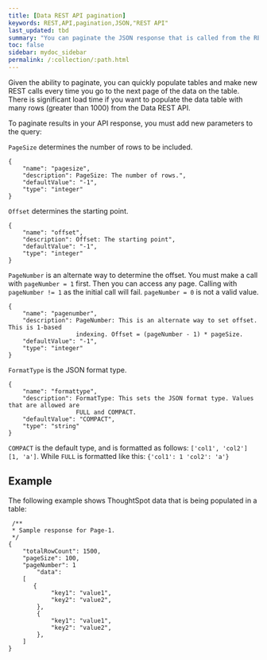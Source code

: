 ```yaml
---
title: [Data REST API pagination]
keywords: REST,API,pagination,JSON,"REST API"
last_updated: tbd
summary: "You can paginate the JSON response that is called from the REST API. The order of the data is retained from page to page."
toc: false
sidebar: mydoc_sidebar
permalink: /:collection/:path.html
---
```

Given the ability to paginate, you can quickly populate tables and make new REST calls every time you go to the next page of the data on the table. There is significant load time if you want to populate the data table with many rows (greater than 1000) from the Data REST API.

To paginate results in your API response, you must add new parameters to the query:

`PageSize` determines the number of rows to be included.

```
{
    "name": "pagesize",
    "description": PageSize: The number of rows.",
    "defaultValue": "-1",
    "type": "integer"
}
```

`Offset` determines the starting point.

```
{
    "name": "offset",
    "description": Offset: The starting point",
    "defaultValue": "-1",
    "type": "integer"
}
```

`PageNumber` is an alternate way to determine the offset. You must make a call with `pageNumber = 1` first. Then you can access any page. Calling with `pageNumber != 1` as the initial call will fail. `pageNumber = 0` is not a valid value.

```
{
    "name": "pagenumber",
    "description": PageNumber: This is an alternate way to set offset. This is 1-based
                   indexing. Offset = (pageNumber - 1) * pageSize.
    "defaultValue": "-1",
    "type": "integer"
}
```

`FormatType` is the JSON format type.

```
{
    "name": "formattype",
    "description": FormatType: This sets the JSON format type. Values that are allowed are
                   FULL and COMPACT.
    "defaultValue": "COMPACT",
    "type": "string"
}
```

`COMPACT` is the default type, and is formatted as follows: `['col1', 'col2'] [1, 'a']`. While `FULL` is formatted like this: `{'col1': 1 'col2': 'a'}`

## Example

The following example shows ThoughtSpot data that is being populated in a table:

```
 /**
 * Sample response for Page-1.
 */
{
    "totalRowCount": 1500,
    "pageSize": 100,
    "pageNumber": 1
        "data":
    [    
       {
            "key1": "value1",
            "key2": "value2",
        },
        {
            "key1": "value1",
            "key2": "value2",
        },
    ]
}
```
